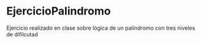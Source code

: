 # EjercicioPalindromo

Ejercicio realizado en clase sobre lógica de un palíndromo con tres niveles de difilcutad
